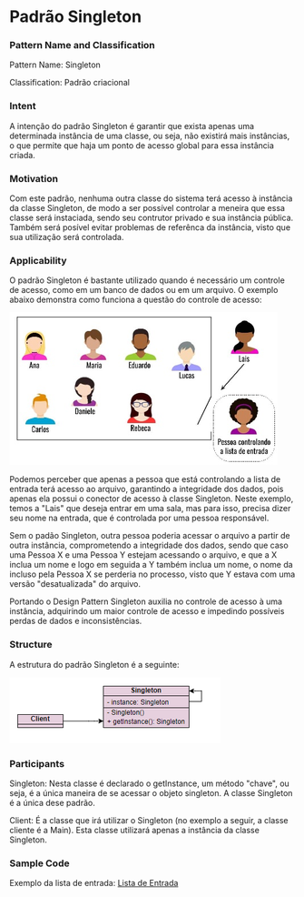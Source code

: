 # Padrão Singleton

### Pattern Name and Classification

Pattern Name: Singleton

Classification: Padrão criacional

### Intent

A intenção do padrão Singleton é garantir que exista apenas uma determinada instância de uma classe, ou seja, não existirá mais instâncias, o que permite que haja um ponto de acesso global para essa instância criada. 

### Motivation

Com este padrão, nenhuma outra classe do sistema terá acesso à instância da classe Singleton, de modo a ser possível controlar a meneira que essa classe será instaciada, sendo seu contrutor privado e sua instância pública. Também será posível evitar problemas de referênca da instância, visto que sua utilização será controlada.

### Applicability

O padrão Singleton é bastante utilizado quando é necessário um controle de acesso, como em um banco de dados ou em um arquivo. O exemplo abaixo demonstra como funciona a questão do controle de acesso:

![imagem](https://github.com/10Daniele/Padroes_Projeto/blob/master/Singleton/imagem.jpg)

Podemos perceber que apenas a pessoa que está controlando a lista de entrada terá acesso ao arquivo, garantindo a integridade dos dados, pois apenas ela possui o conector de acesso à classe Singleton. Neste exemplo, temos a "Lais" que deseja entrar em uma sala, mas para isso, precisa dizer seu nome na entrada, que é controlada por uma pessoa responsável. 

Sem o padão Singleton, outra pessoa poderia acessar o arquivo a partir de outra instância, comprometendo a integridade dos dados, sendo que caso uma Pessoa X e uma Pessoa Y estejam acessando o arquivo, e que a X inclua um nome e logo em seguida a Y também inclua um nome, o nome da incluso pela Pessoa X se perderia no processo, visto que Y estava com uma versão "desatualizada" do arquivo.

Portando o Design Pattern Singleton auxilia no controle de acesso à uma instância, adquirindo um maior controle de acesso e impedindo possíveis perdas de dados e inconsistências.

### Structure

A estrutura do padrão Singleton é a seguinte:

![imagem](https://github.com/10Daniele/Padroes_Projeto/blob/master/Singleton/Structure.png)

### Participants

Singleton: Nesta classe é declarado o getInstance, um método "chave", ou seja, é a única maneira de se acessar o objeto singleton. A classe Singleton é a única dese padrão.

Client: É a classe que irá utilizar o Singleton (no exemplo a seguir, a classe cliente é a Main). Esta classe utilizará apenas a instância da classe Singleton.

### Sample Code

Exemplo da lista de entrada: [Lista de Entrada](https://github.com/10Daniele/Padroes_Projeto/tree/master/Singleton/ListaEntrada)
